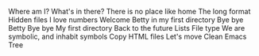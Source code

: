 Where am I?
What's in there?
There is no place like home
The long format
Hidden files
I love numbers
Welcome
Betty in my first directory
Bye bye Betty
Bye bye My first directory
Back to the future
Lists
File type
We are symbolic, and inhabit symbols
Copy HTML files
Let's move
Clean Emacs
Tree
